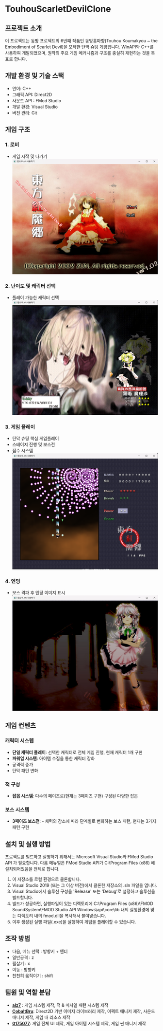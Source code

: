 # TouhouScarletDevilClone

## 프로젝트 소개

이 프로젝트는 동방 프로젝트의 6번째 작품인 동방홍마향(Touhou Koumakyou ~ the Embodiment of Scarlet Devil)을 모작한 탄막 슈팅 게임입니다. WinAPI와 C++를 사용하여 개발되었으며, 원작의 주요 게임 메커니즘과 구조를 충실히 재현하는 것을 목표로 합니다.

## 개발 환경 및 기술 스택

- 언어: C++
- 그래픽 API: Direct2D
- 사운드 API : FMod Studio
- 개발 환경: Visual Studio
- 버전 관리: Git

## 게임 구조
### 1. 로비
- 게임 시작 및 나가기
![LobbyImage](https://raw.githubusercontent.com/alzseven/TouhouScarletDevilClone/refs/heads/master/TouhouScarletDevilClone/thsdclone_screenshot00.png)

### 2. 난이도 및 캐릭터 선택 
- 플레이 가능한 캐릭터 선택 
![SelectionImage](https://raw.githubusercontent.com/alzseven/TouhouScarletDevilClone/refs/heads/master/TouhouScarletDevilClone/thsdclone_screenshot01.png)

### 3. 게임 플레이 
- 탄막 슈팅 핵심 게임플레이 
- 스테이지 진행 및 보스전 
- 점수 시스템
![IngameImage](https://raw.githubusercontent.com/alzseven/TouhouScarletDevilClone/refs/heads/master/TouhouScarletDevilClone/thsdclone_screenshot02.png)

### 4. 엔딩
- 보스 격파 후 엔딩 이미지 표시
![EndingImage](https://raw.githubusercontent.com/alzseven/TouhouScarletDevilClone/refs/heads/master/TouhouScarletDevilClone/thsdclone_screenshot03.png)

## 게임 컨텐츠 

### 캐릭터 시스템 
- **단일 캐릭터 플레이**: 선택한 캐릭터로 전체 게임 진행, 현재 캐릭터 1개 구현 
- **파워업 시스템**: 아이템 수집을 통한 캐릭터 강화 
- 공격력 증가 
- 탄막 패턴 변화

### 적 구성 
- **잡몹 시스템**: 다수의 페이즈로(현재는 3페이즈 구현) 구성된 다양한 잡몹

### 보스 시스템 
- **3페이즈 보스전**: - 체력의 감소에 따라 단계별로 변화하는 보스 패턴, 현재는 3가지 패턴 구현

## 설치 및 실행 방법

프로젝트를 빌드하고 실행하기 위해서는 Microsoft Visual Studio와 FMod Studio API 가 필요합니다. 다음 메뉴얼은 FMod Studio API가 C:\Program Files (x86) 에 설치되어있음을 전제로 합니다.

1. 이 저장소를 로컬 환경으로 클론합니다.
2. Visual Studio 2019 (또는 그 이상 버전)에서 클론한 저장소의 .sln 파일을 엽니다.
3. Visual Studio에서 솔루션 구성을 'Release' 또는 'Debug'로 설정하고 솔루션을 빌드합니다.
4. 빌드가 성공하면, 실행파일이 있는 디렉토리에 C:\Program Files (x86)\FMOD SoundSystem\FMOD Studio API Windows\api\core\lib 내의 실행환경에 맞는 디렉토리 내의 fmod.dll을 복사해서 불여넣습니다.
5. 이후 생성된 실행 파일(.exe)을 실행하여 게임을 플레이할 수 있습니다.

## 조작 방법

- 다음, 메뉴 선택 : 방향키 + 엔터  
- 일반공격 : z
- 필살기 : x
- 이동 : 방향키
- 천천히 움직이기 : shift

## 팀원 및 역할 분담

- [**alz7**](https://github.com/alzseven) : 게임 시스템 제작, 적 & 미사일 패턴 시스템 제작
- [**CobaltBru**](https://github.com/CobaltBru): Direct2D 기반 이미지 라이브러리 제작, 이펙트 매니저 제작, 사운드 매니저 제작, 게임 내 리소스 제작
- [**0175077**](https://github.com/0175077): 게임 전체 UI 제작, 게임 아이템 시스템 제작, 게임 씬 매니저 제작
